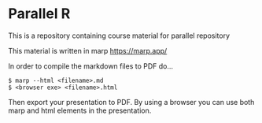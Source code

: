 # Parallel R

This is a repository containing course material for parallel repository

This material is written in marp https://marp.app/

In order to compile the markdown files to PDF do...

```
$ marp --html <filename>.md 
$ <browser exe> <filename>.html
```

Then export your presentation to PDF. By using a browser you can use both marp and html
elements in the presentation.



